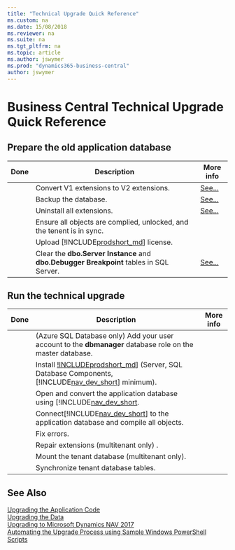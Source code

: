 ```yaml
---
title: "Technical Upgrade Quick Reference"
ms.custom: na
ms.date: 15/08/2018
ms.reviewer: na
ms.suite: na
ms.tgt_pltfrm: na
ms.topic: article
ms.author: jswymer
ms.prod: "dynamics365-business-central"
author: jswymer
---
```

# Business Central Technical Upgrade Quick Reference 


## Prepare the old application database

|Done|Description| More info |
|----|-----------|--|
||Convert V1 extensions to V2 extensions.|[See...](converting-a-database.md#convertv1extensions)|
||Backup the database.|[See...](http://go.microsoft.com/fwlink/?LinkID=296465)|
||Uninstall all extensions.|[See...](converting-a-database.md#uninstallextensions)|
||Ensure all objects are complied, unlocked, and the tenent is in sync.||
||Upload [!INCLUDE[prodshort_md](../developer/includes/prodshort.md)] license.||
||Clear the **dbo.Server Instance** and  **dbo.Debugger Breakpoint** tables in SQL Server.|[See...](converting-a-database.md#clearsql)|


## Run the technical upgrade

|Done|Description| More info |
|----|-----------|--|
||(Azure SQL Database only) Add your user account to the **dbmanager** database role on the master database.||
||Install [!INCLUDEprodshort_md](../developer/includes/prodshort.md)] (Server, SQL Database Components, [!INCLUDE[nav_dev_short](../developer/includes/nav_dev_short_md.md)] minimum).||
||Open and convert the application database using [!INCLUDE[nav_dev_short](../developer/includes/nav_dev_short_md.md).||
||Connect[!INCLUDE[nav_dev_short](../developer/includes/nav_dev_short_md.md)] to the application database and compile all objects.||
||Fix errors.||
||Repair extensions (multitenant only) .||
|| Mount the tenant database (multitenant only). ||
||Synchronize tenant database tables. ||


## See Also  
[Upgrading the Application Code](Upgrading-the-Application-Code.md)   
[Upgrading the Data](Upgrading-the-Data.md)   
[Upgrading to Microsoft Dynamics NAV 2017](Upgrading-to-Microsoft-Dynamics-NAV-2017.md)   
[Automating the Upgrade Process using Sample Windows PowerShell Scripts](Automating-the-Upgrade-Process-using-Sample-Windows-PowerShell-Scripts.md)
